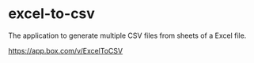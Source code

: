 # excel-to-csv
The application to generate multiple CSV files from sheets of a Excel file.

https://app.box.com/v/ExcelToCSV
